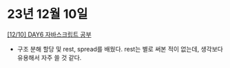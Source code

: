 # 23년 12월 10일

[[12/10] DAY6 자바스크립트 공부](https://studysmart.tistory.com/115)

- 구조 분해 할당 및 rest, spread를 배웠다. rest는 별로 써본 적이 없는데, 생각보다 유용해서 자주 쓸 것 같다.